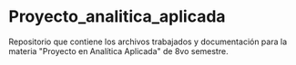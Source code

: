 # Proyecto_analitica_aplicada
Repositorio que contiene los archivos trabajados y documentación para la materia "Proyecto en Analítica Aplicada" de 8vo semestre. 
